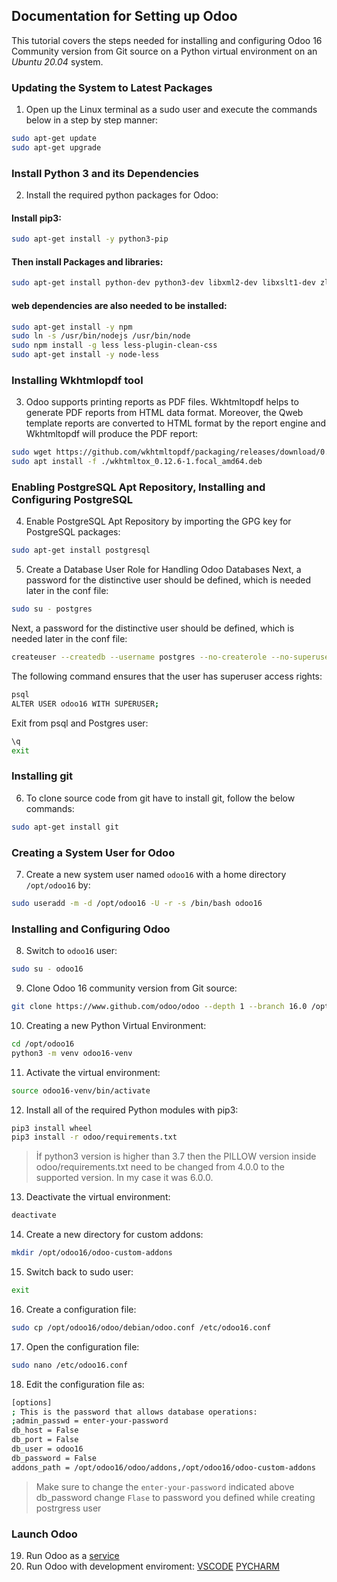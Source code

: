 ## Documentation for Setting up Odoo 

This tutorial covers the steps needed for installing and configuring Odoo 16 Community version from Git source on a Python virtual environment on an _Ubuntu 20.04_ system. 

### Updating the System to Latest Packages
1. Open up the Linux terminal as a sudo user and execute the commands below in a step by step manner:

```sh
sudo apt-get update
sudo apt-get upgrade
```
### Install Python 3 and its Dependencies
2. Install the required python packages for Odoo:

#### Install pip3:

```sh
sudo apt-get install -y python3-pip
```
#### Then install Packages and libraries:

```sh
sudo apt-get install python-dev python3-dev libxml2-dev libxslt1-dev zlib1g-dev libsasl2-dev libldap2-dev build-essential libssl-dev libffi-dev libmysqlclient-dev libjpeg-dev libpq-dev libjpeg8-dev liblcms2-dev libblas-dev libatlas-base-dev
```

#### web dependencies are also needed to be installed:


```sh
sudo apt-get install -y npm
sudo ln -s /usr/bin/nodejs /usr/bin/node
sudo npm install -g less less-plugin-clean-css
sudo apt-get install -y node-less
```

### Installing Wkhtmlopdf tool

3. Odoo supports printing reports as PDF files. Wkhtmltopdf helps to generate PDF reports from HTML data format. Moreover, the Qweb template reports are converted to HTML format by the report engine and Wkhtmltopdf will produce the PDF report:

```sh
sudo wget https://github.com/wkhtmltopdf/packaging/releases/download/0.12.6-1/wkhtmltox_0.12.6-1.focal_amd64.deb
sudo apt install -f ./wkhtmltox_0.12.6-1.focal_amd64.deb
```

### Enabling PostgreSQL Apt Repository, Installing and Configuring PostgreSQL 
4. Enable PostgreSQL Apt Repository by importing the GPG key for PostgreSQL packages:

```sh
sudo apt-get install postgresql
```

5. Create a Database User Role for Handling Odoo Databases
Next, a password for the distinctive user should be defined, which is needed later in the conf file:

```sh
sudo su - postgres
```

Next, a password for the distinctive user should be defined, which is needed later in the conf file:
```sh
createuser --createdb --username postgres --no-createrole --no-superuser --pwprompt odoo16
```
The following command ensures that the user has superuser access rights:
```sh
psql
ALTER USER odoo16 WITH SUPERUSER;
```
Exit from psql and Postgres user:
```sh
\q
exit
```
### Installing git 
6. To clone source code from git have to install git, follow the below commands:

```sh
sudo apt-get install git
```

### Creating a System User for Odoo
7. Create a new system user named ```odoo16``` with a home directory ```/opt/odoo16``` by:

```sh
sudo useradd -m -d /opt/odoo16 -U -r -s /bin/bash odoo16
```

### Installing and Configuring Odoo
8. Switch to ```odoo16``` user:

```sh
sudo su - odoo16
```

9. Clone Odoo 16 community version from Git source:

```sh
git clone https://www.github.com/odoo/odoo --depth 1 --branch 16.0 /opt/odoo16/odoo
```

10. Creating a new Python Virtual Environment:

```sh
cd /opt/odoo16
python3 -m venv odoo16-venv
```

11. Activate the virtual environment:

```sh
source odoo16-venv/bin/activate
```

12. Install all of the required Python modules with pip3:

```sh
pip3 install wheel
pip3 install -r odoo/requirements.txt
```
>
>İf python3 version is higher than 3.7 then the PILLOW version inside odoo/requirements.txt need to be changed from 4.0.0 to the supported version. In my case it was 6.0.0. 
>

13. Deactivate the virtual environment:

```sh
deactivate
```

14. Create a new directory for custom addons:

```sh
mkdir /opt/odoo16/odoo-custom-addons
```

15. Switch back to sudo user:

```sh
exit
```

16. Create a configuration file:

```sh
sudo cp /opt/odoo16/odoo/debian/odoo.conf /etc/odoo16.conf
```

17. Open the configuration file:

```sh
sudo nano /etc/odoo16.conf
```

18. Edit the configuration file as:

```sh
[options]
; This is the password that allows database operations:
;admin_passwd = enter-your-password
db_host = False
db_port = False
db_user = odoo16
db_password = False
addons_path = /opt/odoo16/odoo/addons,/opt/odoo16/odoo-custom-addons
```
>
>Make sure to change the ```enter-your-password``` indicated above
>db_password change `Flase` to password you defined while creating postrgress user 
>

### Launch Odoo

19. Run Odoo as a [service](odooServiceSetup.md) 
20. Run Odoo with development enviroment: [VSCODE](dev_env_vscode.md) [PYCHARM](dev_env_pycharm.md)